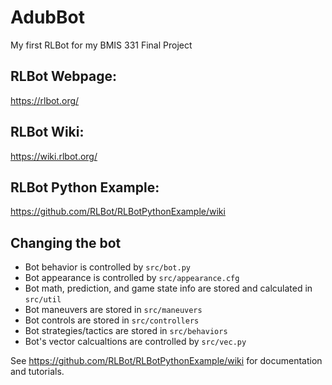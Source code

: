 # AdubBot
My first RLBot for my BMIS 331 Final Project

## RLBot Webpage: 
https://rlbot.org/

## RLBot Wiki:
https://wiki.rlbot.org/

## RLBot Python Example:
https://github.com/RLBot/RLBotPythonExample/wiki

## Changing the bot

- Bot behavior is controlled by `src/bot.py`
- Bot appearance is controlled by `src/appearance.cfg`
- Bot math, prediction, and game state info are stored and calculated in `src/util`
- Bot maneuvers are stored in `src/maneuvers`
- Bot controls are stored in `src/controllers`
- Bot strategies/tactics are stored in `src/behaviors`
- Bot's vector calcualtions are controlled by `src/vec.py`

See https://github.com/RLBot/RLBotPythonExample/wiki for documentation and tutorials.
